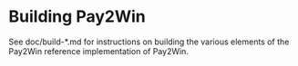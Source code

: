 Building Pay2Win
================

See doc/build-*.md for instructions on building the various
elements of the Pay2Win reference implementation of Pay2Win.
